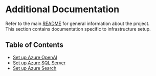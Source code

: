 # Additional Documentation

Refer to the main [README](../README.md) for general information about the project.  
This section contains documentation specific to infrastructure setup.

## Table of Contents

- [Set up Azure OpenAI](set_up_azure_openai.md)
- [Set up Azure SQL Server](set_up_azure_sql_server.md)
- [Set up Azure Search](set_up_azure_search.md)
